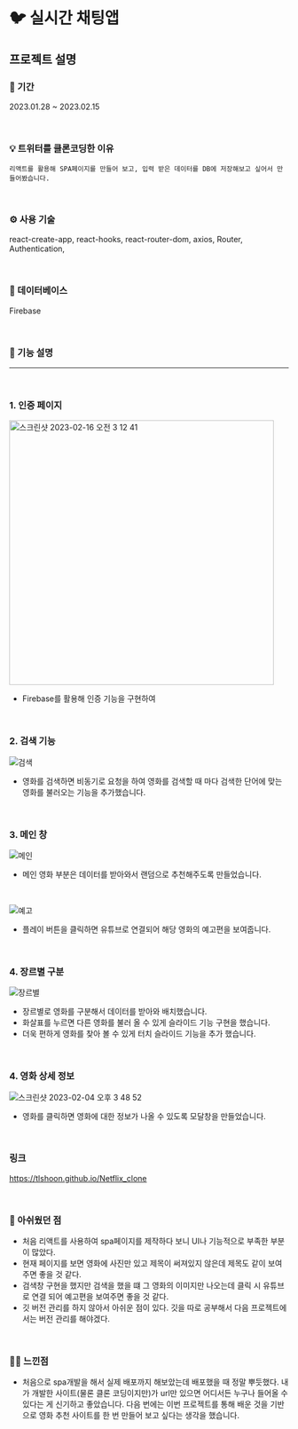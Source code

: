 # 🐦 실시간 채팅앱

## 프로젝트 설명

### 📆 기간

2023.01.28 ~ 2023.02.15<br/>

<br>

### 💡 트위터를 클론코딩한 이유

```
리액트를 활용해 SPA페이지를 만들어 보고, 입력 받은 데이터를 DB에 저장해보고 싶어서 만들어봤습니다.
```

<br>

### ⚙️ 사용 기술
react-create-app, react-hooks, react-router-dom, axios, Router, Authentication, 

<br>

### 📀 데이터베이스
Firebase


<br>

### 🔎 기능 설명

<hr>

<br>

### 1. 인증 페이지

<img width="477" alt="스크린샷 2023-02-16 오전 3 12 41" src="https://user-images.githubusercontent.com/87574833/219116683-4f6eafd7-5511-4f97-bd66-4992f5978160.png">

 - Firebase를 활용해 인증 기능을 구현하여 

<br>

### 2. 검색 기능

![검색](https://user-images.githubusercontent.com/87574833/216753343-bfb55276-dfb5-4439-91c6-a9e550273c70.jpeg)

 - 영화를 검색하면 비동기로 요청을 하여 영화를 검색할 때 마다 검색한 단어에 맞는 영화를 불러오는 기능을 추가했습니다.

<br>

### 3. 메인 창

![메인](https://user-images.githubusercontent.com/87574833/216753195-b4bed073-dd49-4fb4-8668-3b51c7f95d8d.jpeg)

 - 메인 영화 부분은 데이터를 받아와서 랜덤으로 추천해주도록 만들었습니다.
 
 <br>
 
![예고](https://user-images.githubusercontent.com/87574833/216753262-c8162788-fdfb-4222-ba6e-159bffc2cdfa.jpeg)

 - 플레이 버튼을 클릭하면 유튜브로 연결되어 해당 영화의 예고편을 보여줍니다.
 
 <br>
 
### 4. 장르별 구분 

![장르별](https://user-images.githubusercontent.com/87574833/216753406-65cb7d30-a09f-4723-b038-999d624382fd.jpeg)

 - 장르별로 영화를 구분해서 데이터를 받아와 배치했습니다.
 - 화살표를 누르면 다른 영화를 불러 올 수 있게 슬라이드 기능 구현을 했습니다.
 - 더욱 편하게 영화를 찾아 볼 수 있게 터치 슬라이드 기능을 추가 했습니다.
 
 <br>
 
 ### 4. 영화 상세 정보

 ![스크린샷 2023-02-04 오후 3 48 52](https://user-images.githubusercontent.com/87574833/216753454-26167409-dcd2-4009-a0da-9d5560c09ecf.jpeg)

 - 영화를 클릭하면 영화에 대한 정보가 나올 수 있도록 모달창을 만들었습니다.

<br>

### 링크
https://tlshoon.github.io/Netflix_clone

<br>

 ### 🙁 아쉬웠던 점
 -  처음 리액트를 사용하여 spa페이지를 제작하다 보니 UI나 기능적으로 부족한 부분이 많았다.
 -  현재 페이지를 보면 영화에 사진만 있고 제목이 써져있지 않은데 제목도 같이 보여주면 좋을 것 같다.
 -  검색창 구현을 했지만 검색을 했을 떄 그 영화의 이미지만 나오는데 클릭 시 유튜브로 연결 되어 예고편을 보여주면 좋을 것 같다.
 -  깃 버전 관리를 하지 않아서 아쉬운 점이 있다. 깃을 따로 공부해서 다음 프로젝트에서는 버전 관리를 해야겠다.

<br>

 ### 👍🏻 느낀점
 - 처음으로 spa개발을 해서 실제 배포까지 해보았는데 배포했을 때 정말 뿌듯했다. 내가 개발한 사이트(물론 클론 코딩이지만)가 url만 있으면 어디서든 누구나 들어올 수 있다는 게 신기하고 좋았습니다. 다음 번에는 이번 프로젝트를 통해 배운 것을 기반으로 영화 추천 사이트를 한 번 만들어 보고 싶다는 생각을 했습니다.


